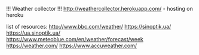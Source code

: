 !!! Weather collector !!!
http://weathercollector.herokuapp.com/ - hosting on heroku

list of resources:
http://www.bbc.com/weather/
https://sinoptik.ua/
https://ua.sinoptik.ua/
https://www.meteoblue.com/en/weather/forecast/week
https://weather.com/
https://www.accuweather.com/


